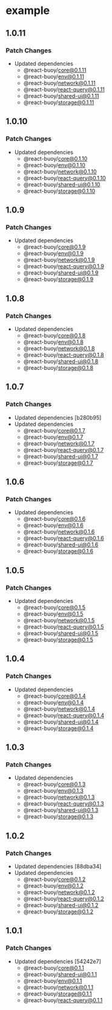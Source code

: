 # example

## 1.0.11

### Patch Changes

- Updated dependencies
  - @react-buoy/core@0.1.11
  - @react-buoy/env@0.1.11
  - @react-buoy/network@0.1.11
  - @react-buoy/react-query@0.1.11
  - @react-buoy/shared-ui@0.1.11
  - @react-buoy/storage@0.1.11

## 1.0.10

### Patch Changes

- Updated dependencies
  - @react-buoy/core@0.1.10
  - @react-buoy/env@0.1.10
  - @react-buoy/network@0.1.10
  - @react-buoy/react-query@0.1.10
  - @react-buoy/shared-ui@0.1.10
  - @react-buoy/storage@0.1.10

## 1.0.9

### Patch Changes

- Updated dependencies
  - @react-buoy/core@0.1.9
  - @react-buoy/env@0.1.9
  - @react-buoy/network@0.1.9
  - @react-buoy/react-query@0.1.9
  - @react-buoy/shared-ui@0.1.9
  - @react-buoy/storage@0.1.9

## 1.0.8

### Patch Changes

- Updated dependencies
  - @react-buoy/core@0.1.8
  - @react-buoy/env@0.1.8
  - @react-buoy/network@0.1.8
  - @react-buoy/react-query@0.1.8
  - @react-buoy/shared-ui@0.1.8
  - @react-buoy/storage@0.1.8

## 1.0.7

### Patch Changes

- Updated dependencies [b280b95]
- Updated dependencies
  - @react-buoy/core@0.1.7
  - @react-buoy/env@0.1.7
  - @react-buoy/network@0.1.7
  - @react-buoy/react-query@0.1.7
  - @react-buoy/shared-ui@0.1.7
  - @react-buoy/storage@0.1.7

## 1.0.6

### Patch Changes

- Updated dependencies
  - @react-buoy/core@0.1.6
  - @react-buoy/env@0.1.6
  - @react-buoy/network@0.1.6
  - @react-buoy/react-query@0.1.6
  - @react-buoy/shared-ui@0.1.6
  - @react-buoy/storage@0.1.6

## 1.0.5

### Patch Changes

- Updated dependencies
  - @react-buoy/core@0.1.5
  - @react-buoy/env@0.1.5
  - @react-buoy/network@0.1.5
  - @react-buoy/react-query@0.1.5
  - @react-buoy/shared-ui@0.1.5
  - @react-buoy/storage@0.1.5

## 1.0.4

### Patch Changes

- Updated dependencies
  - @react-buoy/core@0.1.4
  - @react-buoy/env@0.1.4
  - @react-buoy/network@0.1.4
  - @react-buoy/react-query@0.1.4
  - @react-buoy/shared-ui@0.1.4
  - @react-buoy/storage@0.1.4

## 1.0.3

### Patch Changes

- Updated dependencies
  - @react-buoy/core@0.1.3
  - @react-buoy/env@0.1.3
  - @react-buoy/network@0.1.3
  - @react-buoy/react-query@0.1.3
  - @react-buoy/shared-ui@0.1.3
  - @react-buoy/storage@0.1.3

## 1.0.2

### Patch Changes

- Updated dependencies [88dba34]
- Updated dependencies
  - @react-buoy/core@0.1.2
  - @react-buoy/env@0.1.2
  - @react-buoy/network@0.1.2
  - @react-buoy/react-query@0.1.2
  - @react-buoy/shared-ui@0.1.2
  - @react-buoy/storage@0.1.2

## 1.0.1

### Patch Changes

- Updated dependencies [54242e7]
  - @react-buoy/core@0.1.1
  - @react-buoy/shared-ui@0.1.1
  - @react-buoy/env@0.1.1
  - @react-buoy/network@0.1.1
  - @react-buoy/storage@0.1.1
  - @react-buoy/react-query@0.1.1
